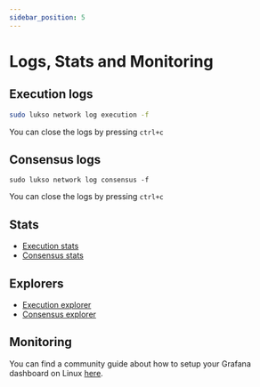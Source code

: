 ```yaml
---
sidebar_position: 5
---
```


# Logs, Stats and Monitoring

## Execution logs

```sh
sudo lukso network log execution -f
```

You can close the logs by pressing `ctrl+c`

## Consensus logs

```
sudo lukso network log consensus -f
```

You can close the logs by pressing `ctrl+c`

## Stats

- [Execution stats](https://stats.execution.l16.lukso.network)
- [Consensus stats](https://stats.consensus.l16.lukso.network)

## Explorers

- [Execution explorer](https://explorer.execution.l16.lukso.network)
- [Consensus explorer](https://explorer.consensus.l16.lukso.network)

## Monitoring

You can find a community guide about how to setup your Grafana dashboard on Linux [here]([https://docs.luksoverse.io/docs/Community%20Guides/System%20&%20monitoring%20setup](https://docs.luksoverse.io/docs/the-guide/monitoring)).
